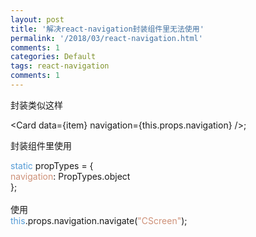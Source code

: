 ```yaml
---
layout: post
title: '解决react-navigation封装组件里无法使用'
permalink: '/2018/03/react-navigation.html'
comments: 1
categories: Default
tags: react-navigation
comments: 1
---
```

封装类似这样  
  
&lt;Card data={item} navigation={this.props.navigation} /&gt;;  
  
封装组件里使用  
  

<div><div><span style="color: #569cd6;">static</span> propTypes = {</div><div></div><div><span style="color: #ce9178;">navigation</span>: PropTypes.object</div><div>};</div><div><br/>使用<br/><div><span style="color: #569cd6;">this</span>.props.navigation.navigate(<span style="color: #ce9178;">"CScreen"</span>);</div></div><div><br/></div><div><br/></div></div>